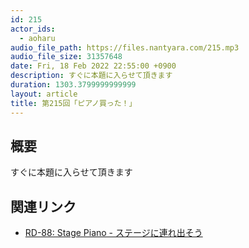 ```yaml
---
id: 215
actor_ids:
  - aoharu
audio_file_path: https://files.nantyara.com/215.mp3
audio_file_size: 31357648
date: Fri, 18 Feb 2022 22:55:00 +0900
description: すぐに本題に入らせて頂きます
duration: 1303.3799999999999
layout: article
title: 第215回「ピアノ買った！」
---
```

## 概要

すぐに本題に入らせて頂きます

## 関連リンク

* [RD-88: Stage Piano - ステージに連れ出そう](https://www.roland.com/jp/products/rd-88/)
